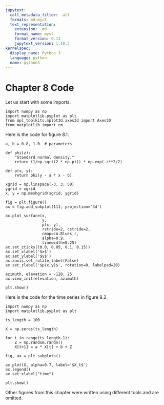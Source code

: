 ```yaml
---
jupytext:
  cell_metadata_filter: -all
  formats: md:myst
  text_representation:
    extension: .md
    format_name: myst
    format_version: 0.13
    jupytext_version: 1.10.3
kernelspec:
  display_name: Python 3
  language: python
  name: python3
---
```


# Chapter 8 Code

Let us start with some imports.

```{code-cell} ipython3
import numpy as np
import matplotlib.pyplot as plt
from mpl_toolkits.mplot3d.axes3d import Axes3D
from matplotlib import cm

```

Here is the code for figure 8.1.

```{code-cell} ipython3
a, b = 0.8, 1.0  # parameters

def phi(z):
    "Standard normal density."
    return (1/np.sqrt(2 * np.pi)) * np.exp(-z**2/2)

def p(x, y):
    return phi(y - a * x - b)

xgrid = np.linspace(-3, 3, 50)
ygrid = xgrid
x, y = np.meshgrid(xgrid, ygrid)

fig = plt.figure()
ax = fig.add_subplot(111, projection='3d')

ax.plot_surface(x,
                y,
                p(x, y),
                rstride=2, cstride=2,
                cmap=cm.Blues_r,
                alpha=0.9,
                linewidth=0.25)
ax.set_zticks((0.0, 0.05, 0.1, 0.15))
ax.set_xlabel('$x$')
ax.set_ylabel('$y$')
ax.zaxis.set_rotate_label(False)
ax.set_zlabel('$p(x,y)$', rotation=0, labelpad=20)

azimuth, elevation = -128, 25
ax.view_init(elevation, azimuth)

plt.show()

```

Here is the code for the time series in figure 8.2.

```{code-cell} ipython3
import numpy as np
import matplotlib.pyplot as plt

ts_length = 100

X = np.zeros(ts_length)

for t in range(ts_length-1):
    Z = np.random.randn()
    X[t+1] = a * X[t] + b + Z

fig, ax = plt.subplots()

ax.plot(X, alpha=0.7, label='$X_t$')
ax.legend()
ax.set_xlabel("time")

plt.show()

```

Other figures from this chapter were written using different tools and are
omitted.
